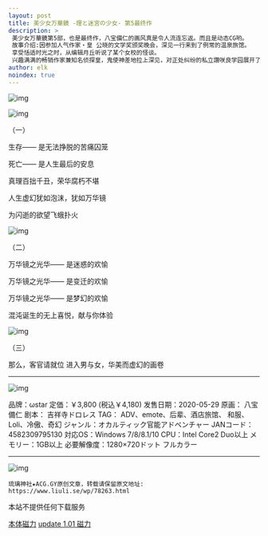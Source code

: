 ```yaml
---
layout: post
title: 美少女万華鏡 -理と迷宮の少女- 第5最终作
description: >
 美少女万華鏡第5部，也是最终作，八宝備仁的画风真是令人流连忘返。而且是动态CG哟。
 故事介绍:因参加人气作家・皇 公晓的文学奖颁奖晚会，深见一行来到了例常的温泉旅馆。
 享受恬适时光之时，从编辑月丘听说了某个女校的怪谈。
 兴趣满满的畅销作家兼知名侦探皇，鬼使神差地拉上深见，对正处纠纷的私立讚咲良学园展开了调查。
author: elk
noindex: true
---
```


![img](http://i2.acg.gy/200529001.jpg)

![img](http://i2.acg.gy/200529003.jpg)

（一）

生存——
是无法挣脱的苦痛囚笼

死亡——
是人生最后的安息

真理百拙千丑，荣华腐朽不堪

人生虚幻犹如泡沫，犹如万华镜

为闪逝的欲望飞蛾扑火

![img](http://i2.acg.gy/200529002.jpg)

（二）

万华镜之光华——
是迷惑的欢愉

万华镜之光华——
是变迁的欢愉

万华镜之光华——
是梦幻的欢愉

混沌诞生的无上喜悦，献与你体验

![img](http://i2.acg.gy/200529006.jpg)

（三）

那么，客官请就位
进入男与女，华美而虚幻的画卷

---

![img](http://i2.acg.gy/200529008.jpg)

品牌：ωstar
定価：￥3,800 (税込￥4,180)
发售日期：2020-05-29
原画： 八宝備仁
剧本： 吉祥寺ドロレス
TAG： ADV、emote、后辈、酒店旅馆、 和服、Loli、冷傲、奇幻
ジャンル：オカルティック官能アドベンチャー
JANコード：4582309795130
対応OS：Windows 7/8/8.1/10
CPU：Intel Core2 Duo以上
メモリー：1GB以上
必要解像度：1280×720ドット フルカラー

---

![img](http://i2.acg.gy/200529007.jpg)

```
琉璃神社★ACG.GY原创文章，转载请保留原文地址: https://www.liuli.se/wp/78263.html
```

本站不提供任何下载服务

[本体磁力](magnet:?xt=urn:btih:dfe2b5f8cde5e9166000d430b32954967f46525e)
[update 1.01 磁力](magnet:?xt=urn:btih:d834d922cd8ee9d16e4719ef5e266c31417a066f)